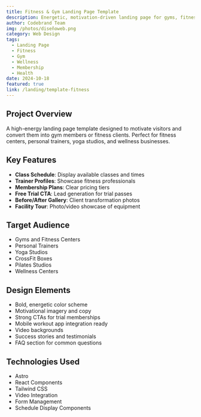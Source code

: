 ```yaml
---
title: Fitness & Gym Landing Page Template
description: Energetic, motivation-driven landing page for gyms, fitness centers, personal trainers, and wellness businesses with class schedules and membership forms.
author: Codebrand Team
img: /photos/diseñoweb.png
category: Web Design
tags:
  - Landing Page
  - Fitness
  - Gym
  - Wellness
  - Membership
  - Health
date: 2024-10-18
featured: true
link: /landing/template-fitness
---
```


## Project Overview

A high-energy landing page template designed to motivate visitors and convert them into gym members or fitness clients. Perfect for fitness centers, personal trainers, yoga studios, and wellness businesses.

## Key Features

- **Class Schedule**: Display available classes and times
- **Trainer Profiles**: Showcase fitness professionals
- **Membership Plans**: Clear pricing tiers
- **Free Trial CTA**: Lead generation for trial passes
- **Before/After Gallery**: Client transformation photos
- **Facility Tour**: Photo/video showcase of equipment

## Target Audience

- Gyms and Fitness Centers
- Personal Trainers
- Yoga Studios
- CrossFit Boxes
- Pilates Studios
- Wellness Centers

## Design Elements

- Bold, energetic color scheme
- Motivational imagery and copy
- Strong CTAs for trial memberships
- Mobile workout app integration ready
- Video backgrounds
- Success stories and testimonials
- FAQ section for common questions

## Technologies Used

- Astro
- React Components
- Tailwind CSS
- Video Integration
- Form Management
- Schedule Display Components
